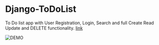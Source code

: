 # Django-ToDoList
To Do list app with User Registration, Login, Search and full Create Read Update and DELETE functionality.
[link](https://whosgotch.pythonanywhere.com/)

![DEMO](../master/todolist.png)
